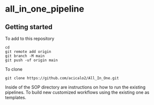 # all_in_one_pipeline



## Getting started


To add to this repository
```
cd
git remote add origin
git branch -M main
git push -uf origin main
```
To clone 
```
git clone https://github.com/acicalo2/All_In_One.git
```

Inside of the SOP directory are instructions on how to run the existing pipelines. To build new customized workflows using the existing one as templates.
